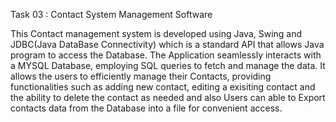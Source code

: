 Task 03 : Contact System Management Software

   This Contact management system is developed using Java, Swing and JDBC(Java DataBase Connectivity) which is a standard API that allows Java program to access the Database. The Application seamlessly interacts with a MYSQL Database, employing SQL queries to fetch and manage the data. It allows the users to efficiently manage their Contacts, providing functionalities such as adding new contact, editing a exisiting contact and the ability to delete the contact as needed and also Users can able to Export contacts data from the Database into a file for convenient access.
